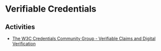 # Verifiable Credentials

## Activities

* [The W3C Credentials Community Group - Verifiable Claims and Digital Verification](https://w3c-ccg.github.io/meetings/)
